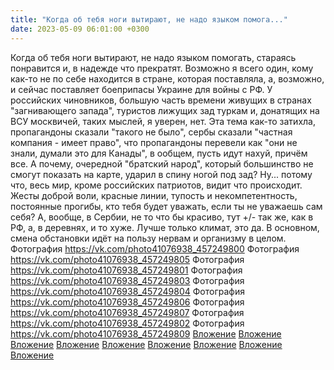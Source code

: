 ```yaml
---
title: "Когда об тебя ноги вытирают, не надо языком помога..."
date: 2023-05-09 06:01:00 +0300
---
```


Когда об тебя ноги вытирают, не надо языком помогать, стараясь понравится и, в надежде что прекратят.
Возможно я всего один, кому как-то не по себе находится в стране, которая поставляла, а, возможно, и сейчас поставляет боеприпасы Украине для войны с РФ. У российских чиновников, большую часть времени живущих в странах "загнивающего запада", туристов лижущих зад туркам и, донатящих на ВСУ москвичей, таких мыслей, я уверен, нет.
Эта тема как-то затихла, пропагандоны сказали "такого не было", сербы сказали "частная компания - имеет право", что пропагандоны перевели как "они не знали, думали это для Канады", в ообщем, пусть идут нахуй, причём все.
А почему, очередной "братский народ", который большинство не смогут показать на карте, ударил в спину ногой под зад? Ну... потому что, весь мир, кроме российских патриотов, видит что происходит. Жесты доброй воли, красные линии, тупость и некомпетентность, постоянные прогибы, кто тебя будет уважать, если ты не уважаешь сам себя?
А, вообще, в Сербии, не то что бы красиво, тут +/- так же, как в РФ, а, в деревнях, и то хуже. Лучше только климат, это да. В основном, смена обстановки идёт на пользу нервам и организму в целом.
Фотография
<a class="vk-attach" href="https://vk.com/photo41076938_457249800">https://vk.com/photo41076938_457249800</a>
Фотография
<a class="vk-attach" href="https://vk.com/photo41076938_457249805">https://vk.com/photo41076938_457249805</a>
Фотография
<a class="vk-attach" href="https://vk.com/photo41076938_457249801">https://vk.com/photo41076938_457249801</a>
Фотография
<a class="vk-attach" href="https://vk.com/photo41076938_457249803">https://vk.com/photo41076938_457249803</a>
Фотография
<a class="vk-attach" href="https://vk.com/photo41076938_457249804">https://vk.com/photo41076938_457249804</a>
Фотография
<a class="vk-attach" href="https://vk.com/photo41076938_457249806">https://vk.com/photo41076938_457249806</a>
Фотография
<a class="vk-attach" href="https://vk.com/photo41076938_457249807">https://vk.com/photo41076938_457249807</a>
Фотография
<a class="vk-attach" href="https://vk.com/photo41076938_457249802">https://vk.com/photo41076938_457249802</a>
Фотография
<a class="vk-attach" href="https://vk.com/photo41076938_457249809">https://vk.com/photo41076938_457249809</a>
<a class="vk-attach" href="https://vk.com/photo41076938_457249800">Вложение</a>
<a class="vk-attach" href="https://vk.com/photo41076938_457249805">Вложение</a>
<a class="vk-attach" href="https://vk.com/photo41076938_457249801">Вложение</a>
<a class="vk-attach" href="https://vk.com/photo41076938_457249803">Вложение</a>
<a class="vk-attach" href="https://vk.com/photo41076938_457249804">Вложение</a>
<a class="vk-attach" href="https://vk.com/photo41076938_457249806">Вложение</a>
<a class="vk-attach" href="https://vk.com/photo41076938_457249807">Вложение</a>
<a class="vk-attach" href="https://vk.com/photo41076938_457249802">Вложение</a>
<a class="vk-attach" href="https://vk.com/photo41076938_457249809">Вложение</a>

